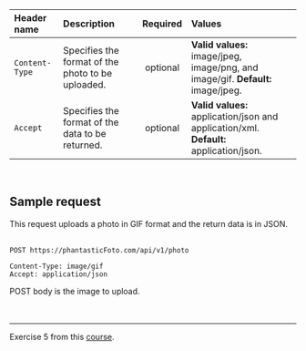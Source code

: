 |Header name|Description|Required|Values|
|:----------|:----------|:------:|:-----|
|`Content-Type`|Specifies the format of the photo to be uploaded.|optional|**Valid values:** image/jpeg, image/png, and image/gif. **Default:** image/jpeg.|
|`Accept`|Specifies the format of the data to be returned.|optional|**Valid values:** application/json and application/xml. **Default:** application/json.|  

<br>

## Sample request
This request uploads a photo in GIF format and the return data is in JSON.
<br><br>

```
POST https://phantasticFoto.com/api/v1/photo  

Content-Type: image/gif
Accept: application/json
```
POST body is the image to upload.
<br><br><br>

***
Exercise 5 from this [course].  

[course]: https://www.udemy.com/course/learn-api-technical-writing-2-rest-for-writers/